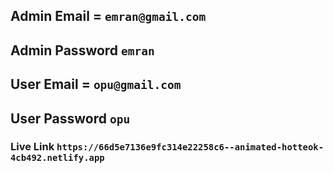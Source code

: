 ## Admin Email = ``` emran@gmail.com ```
## Admin Password ``` emran ```

## User Email = ``` opu@gmail.com ```
## User Password ``` opu ```

### Live Link ``` https://66d5e7136e9fc314e22258c6--animated-hotteok-4cb492.netlify.app ```